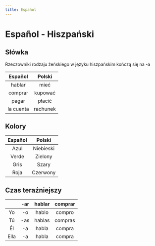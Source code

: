 ```yaml
---
title: Español
---
```


# Español - Hiszpański

## Słówka

Rzeczowniki rodzaju żeńskiego w języku hiszpańskim kończą się na -a

|  Español  |  Polski  |
| :-------: | :------: |
|  hablar   |   mieć   |
|  comprar  | kupować  |
|   pagar   |  płacić  |
| la cuenta | rachunek |

## Kolory

| Español |  Polski   |
| :-----: | :-------: |
|  Azul   | Niebieski |
|  Verde  |  Zielony  |
|  Gris   |   Szary   |
|  Roja   | Czerwony  |

## Czas teraźniejszy

|      | -ar | hablar | comprar |
| :--: | :-: | :----: | :-----: |
|  Yo  | -o  | hablo  | compro  |
|  Tú  | -as | hablas | compras |
|  Él  | -a  | habla  | compra  |
| Ella | -a  | habla  | compra  |
